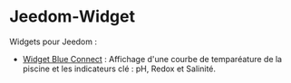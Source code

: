 # Jeedom-Widget
Widgets pour Jeedom :
* [Widget Blue Connect](https://github.com/arnaultraes/Jeedom-Widget/tree/master/BlueConnectPool) : Affichage d'une courbe de temparéature de la piscine et les indicateurs clé : pH, Redox et Salinité.
